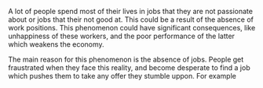 A lot of people spend most of their lives in jobs that they are not passionate about or jobs that their not good at. This could be a result of the absence of work positions. This phenomenon could have significant consequences, like unhappiness of these workers, and the poor performance of the latter which weakens the economy.

The main reason for this phenomenon is the absence of jobs. People get fraustrated when they face this reality, and become desperate to find a job which pushes them to take any offer they stumble uppon. For example  